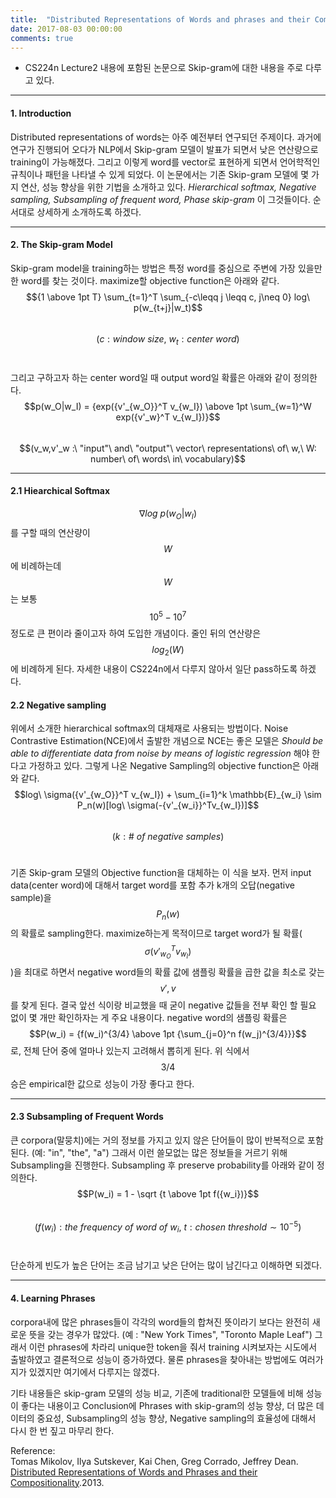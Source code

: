 ```yaml
---
title:  "Distributed Representations of Words and phrases and their Compositionality"
date: 2017-08-03 00:00:00
comments: true
---
```


- CS224n Lecture2 내용에 포함된 논문으로 Skip-gram에 대한 내용을 주로 다루고 있다.

***
#### 1. Introduction <br>
Distributed representations of words는 아주 예전부터 연구되던 주제이다. 과거에 연구가 진행되어 오다가
NLP에서 Skip-gram 모델이 발표가 되면서 낮은 연산량으로 training이 가능해졌다.
그리고 이렇게 word를 vector로 표현하게 되면서 언어학적인 규칙이나 패턴을 나타낼 수 있게 되었다.
이 논문에서는 기존 Skip-gram 모델에 몇 가지 연산, 성능 향상을 위한 기법을 소개하고 있다.
*Hierarchical softmax, Negative sampling, Subsampling of frequent word, Phase skip-gram* 이 그것들이다.
순서대로 상세하게 소개하도록 하겠다.

***
#### 2. The Skip-gram Model <br>
Skip-gram model을 training하는 방법은 특정 word를 중심으로 주변에 가장 있을만한 word를 찾는 것이다.
maximize할 objective function은 아래와 같다. <br>
$${1 \above 1pt T} \sum_{t=1}^T \sum_{-c\leqq j \leqq c, j\neq 0} log\ p(w_{t+j}|w_t)$$ <br>
$$(c : window\ size,\ w_t : center\ word)$$ <br>

그리고 구하고자 하는 center word일 때 output word일 확률은 아래와 같이 정의한다.
$$p(w_O|w_I) = {exp({v'_{w_O}}^T v_{w_I}) \above 1pt \sum_{w=1}^W exp({v'_w}^T v_{w_I})}$$ <br>
$$(v_w,v'_w :\ "input"\ and\ "output"\ vector\ representations\ of\ w,\ W: number\ of\ words\ in\ vocabulary)$$

***
#### 2.1 Hiearchical Softmax <br>
$$\nabla log\ p(w_O|w_I)$$를 구할 때의 연산량이 $$W$$에 비례하는데 $$W$$는 보통 $$10^5-10^7$$ 정도로 큰 편이라
줄이고자 하여 도입한 개념이다. 줄인 뒤의 연산량은 $$log_2(W)$$에 비례하게 된다.
자세한 내용이 CS224n에서 다루지 않아서 일단 pass하도록 하겠다.

#### 2.2 Negative sampling <br>
위에서 소개한 hierarchical softmax의 대체재로 사용되는 방법이다.
Noise Contrastive Estimation(NCE)에서 출발한 개념으로 NCE는 좋은 모델은 *Should be able to differentiate
data from noise by means of logistic regression* 해야 한다고 가정하고 있다.
그렇게 나온 Negative Sampling의 objective function은 아래와 같다. <br>
$$log\ \sigma({v'_{w_O}}^T v_{w_I}) + \sum_{i=1}^k \mathbb{E}_{w_i} \sim P_n(w)[log\ \sigma(-{v'_{w_i}}^Tv_{w_I})]$$ <br>
$$(k : \#\ of\ negative\ samples)$$ <br>

기존 Skip-gram 모델의 Objective function을 대체하는 이 식을 보자.
먼저 input data(center word)에 대해서 target word를 포함 추가 k개의 오답(negative sample)을 $$P_n(w)$$의 확률로 sampling한다.
maximize하는게 목적이므로 target word가 될 확률($$\sigma({v'_{w_O}}^T v_{w_I})$$)을 최대로 하면서
negative word들의 확률 값에 샘플링 확률을 곱한 값을 최소로 갖는 $$v',v$$를 찾게 된다.
결국 앞선 식이랑 비교했을 때 굳이 negative 값들을 전부 확인 할 필요 없이 몇 개만 확인하자는 게
주요 내용이다.
negative word의 샘플링 확률은 $$P(w_i) = {f(w_i)^{3/4} \above 1pt {\sum_{j=0}^n f(w_j)^{3/4}}}$$ 로,
전체 단어 중에 얼마나 있는지 고려해서 뽑히게 된다. 위 식에서 $$3/4$$승은 empirical한 값으로 성능이 가장 좋다고 한다.

***
#### 2.3 Subsampling of Frequent Words <br>
큰 corpora(말뭉치)에는 거의 정보를 가지고 있지 않은 단어들이 많이 반복적으로 포함된다. (예: "in", "the", "a")
그래서 이런 쓸모없는 많은 정보들을 거르기 위해 Subsampling을 진행한다.
Subsampling 후 preserve probability를 아래와 같이 정의한다. <br>
$$P(w_i) = 1 - \sqrt {t \above 1pt f({w_i})}$$<br>
$$(f(w_i):the\ frequency\ of\ word\ of\ w_i,\ t: chosen\ threshold \sim 10^{-5})$$ <br>

단순하게 빈도가 높은 단어는 조금 남기고 낮은 단어는 많이 남긴다고 이해하면 되겠다.

***
#### 4. Learning Phrases <br>
corpora내에 많은 phrases들이 각각의 word들의 합쳐진 뜻이라기 보다는 완전히 새로운 뜻을 갖는 경우가
많았다. (예 : "New York Times", "Toronto Maple Leaf") 그래서 이런 phrases에 차라리 unique한 token을 줘서
training 시켜보자는 시도에서 출발하였고 결론적으로 성능이 증가하였다.
물론 phrases을 찾아내는 방법에도 여러가지가 있겠지만 여기에서 다루지는 않겠다.

기타 내용들은 skip-gram 모델의 성능 비교, 기존에 traditional한 모델들에 비해 성능이 좋다는 내용이고
Conclusion에 Phrases with skip-gram의 성능 향상, 더 많은 데이터의 중요성, Subsampling의 성능 향상, Negative sampling의
효율성에 대해서 다시 한 번 짚고 마무리 한다.

Reference: <br>
Tomas Mikolov, Ilya Sutskever, Kai Chen, Greg Corrado, Jeffrey Dean. [Distributed Representations of Words and Phrases and their Compositionality](http://papers.nips.cc/paper/5021-distributed-representations-of-words-and-phrases-and-their-compositionality.pdf).2013.
